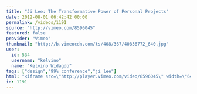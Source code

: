 ```yaml
---
title: "Ji Lee: The Transformative Power of Personal Projects"
date: 2012-08-01 06:42:42 00:00
permalink: /videos/1191
source: "http://vimeo.com/8596045"
featured: false
provider: "Vimeo"
thumbnail: "http://b.vimeocdn.com/ts/408/367/40836772_640.jpg"
user:
  id: 534
  username: "kelvino"
  name: "Kelvino Widagdo"
tags: ["design","99% conference","ji lee"]
html: "<iframe src=\"http://player.vimeo.com/video/8596045\" width=\"640\" height=\"480\" frameborder=\"0\" webkitAllowFullScreen mozallowfullscreen allowFullScreen></iframe>"
id: 1191
---
```


